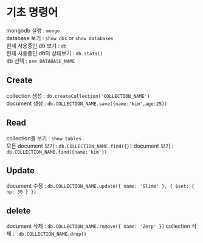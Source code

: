 # 기초 명령어
mongodb 실행 : `mongo`</br>
database 보기 : `show dbs` or `show databases`</br>
현재 사용중인 db 보기 : `db`</br>
현재 사용중인 db의 상태보기 : `db.stats()`</br>
db 선택 : `use DATABASE_NAME`</br>

## Create
collection 생성 : `db.createCollection('COLLECTION_NAME')`</br>
document 생성 : `db.COLLECTION_NAME.save({name:'kim',age:25})`</br>

## Read
collection들 보기 : `show tables`</br>
모든 document 보기 : `db.COLLECTION_NAME.find({})`
document 보기 : `db.COLLECTION_NAME.find({name:'kim'})`

## Update
document 수정 : `db.COLLECTION_NAME.update({ name: 'Slime' }, { $set: { hp: 30 } })`

## delete
document 삭제 : `db.COLLECTION_NAME.remove({ name: 'Zerp' })`
collection 삭제 :  ` db.COLLECTION_NAME.drop()`
